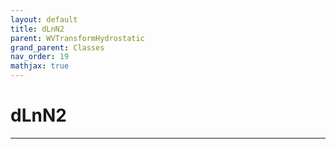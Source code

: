 ```yaml
---
layout: default
title: dLnN2
parent: WVTransformHydrostatic
grand_parent: Classes
nav_order: 19
mathjax: true
---
```


#  dLnN2




---


